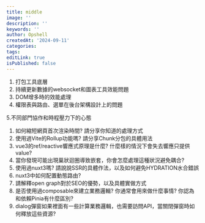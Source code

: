 ```yaml
---
title: middle
image: ''
description: ''
keywords: ''
author: Opshell
createdAt: '2024-09-11'
categories:
tags:
editLink: true
isPublished: false
---
```

1. 打包工具底層
2. 持續更新數據的websocket和圖表工具效能問題
3. DOM增多時的效能處理
4. 權限表與路由、選單在後台架構設計上的問題

5.不同部門協作和時程壓力下的心態

1. 如何縮短網頁首次渲染時間? 請分享你知道的處理方式
2. 使用過Vite的Rollup功能嗎? 請分享Chunk分包的具體用法
3. vue3的ref/reactive響應式原理是什麼? 什麼樣的情況下會失去響應只提供value?
4. 當你發現可能出現巢狀迴圈導致嵌套，你會怎麼處理這種狀況避免耦合?
5. 使用過nuxt3嗎? 請說說SSR的具體作法，以及如何避免HYDRATION水合錯誤
6. nuxt3中如何配置動態路由?
7. 請解釋open graph對於SEO的優勢，以及具體實做方式
8. 是否使用過composable來建立業務邏輯? 你通常會用來做什麼事情? 你認為和依賴Pinia有什麼區別?
9. dialog彈窗如果裡面有一些計算業務邏輯，也需要訪問API，當關閉彈窗時如何釋放這些資源?

